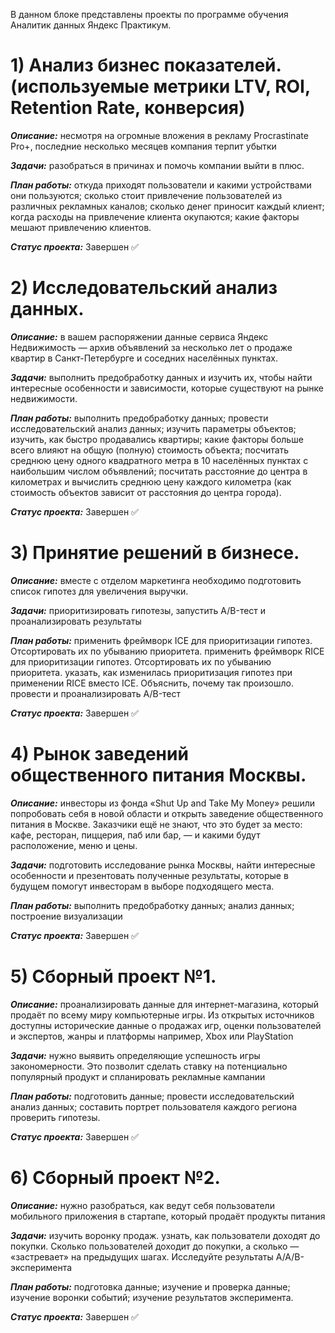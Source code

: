 В данном блоке представлены проекты по программе обучения Аналитик данных Яндекс Практикум.
# **1) Анализ бизнес показателей.** (используемые метрики LTV, ROI, Retention Rate, конверсия)
   ***Описание:***
     несмотря на огромные вложения в рекламу Procrastinate Pro+, последние несколько месяцев компания терпит убытки    
     
   ***Задачи:***
     разобраться в причинах и помочь компании выйти в плюс.    
     
   ***План работы:***
     откуда приходят пользователи и какими устройствами они пользуются;
     сколько стоит привлечение пользователей из различных рекламных каналов;
     сколько денег приносит каждый клиент;
     когда расходы на привлечение клиента окупаются;
     какие факторы мешают привлечению клиентов.    

   ***Статус проекта:*** Завершен :white_check_mark:
   
 # **2) Исследовательский анализ данных.**
   ***Описание:***
     в вашем распоряжении данные сервиса Яндекс Недвижимость — архив объявлений за несколько лет о продаже квартир в Санкт-Петербурге и соседних населённых пунктах.   
     
   ***Задачи:***
     выполнить предобработку данных и изучить их, чтобы найти интересные особенности и зависимости, которые существуют на рынке недвижимости.    
     
   ***План работы:***
     выполнить предобработку данных;
     провести исследовательский анализ данных;
     изучить параметры объектов;
     изучить, как быстро продавались квартиры;
     какие факторы больше всего влияют на общую (полную) стоимость объекта;
     посчитать среднюю цену одного квадратного метра в 10 населённых пунктах с наибольшим числом объявлений;
     посчитать расстояние до центра в километрах и вычислить среднюю цену каждого километра (как стоимость объектов зависит от расстояния до центра города).
     
   ***Статус проекта:*** Завершен :white_check_mark:

 # **3) Принятие решений в бизнесе.**
   ***Описание:***
      вместе с отделом маркетинга необходимо подготовить список гипотез для увеличения выручки.    
      
   ***Задачи:***
      приоритизировать гипотезы, запустить A/B-тест и проанализировать результаты    
      
   ***План работы:***
     применить фреймворк ICE для приоритизации гипотез. Отсортировать их по убыванию приоритета.
     применить фреймворк RICE для приоритизации гипотез. Отсортировать их по убыванию приоритета.
     указать, как изменилась приоритизация гипотез при применении RICE вместо ICE. Объяснить, почему так произошло.
     провести и проанализировать A/B-тест

   ***Статус проекта:*** Завершен :white_check_mark:

 # **4) Рынок заведений общественного питания Москвы.**
   ***Описание:*** 
     инвесторы из фонда «Shut Up and Take My Money» решили попробовать себя в новой области и открыть заведение общественного питания в Москве.
     Заказчики ещё не знают, что это будет за место: кафе, ресторан, пиццерия, паб или бар, — и какими будут расположение, меню и цены.  
     
   ***Задачи:***
     подготовить исследование рынка Москвы, найти интересные особенности и презентовать полученные результаты, которые в будущем помогут инвесторам в выборе подходящего места.    
     
   ***План работы:***
     выполнить предобработку данных;
     анализ данных;
     построение визуализации

   ***Статус проекта:*** Завершен :white_check_mark:

 # **5) Сборный проект №1.**
   ***Описание:***
     проанализировать данные для интернет-магазина, который продаёт по всему миру компьютерные игры.
     Из открытых источников доступны исторические данные о продажах игр, оценки пользователей и экспертов, жанры и платформы например, Xbox или 
     PlayStation 
     
   ***Задачи:***
     нужно выявить определяющие успешность игры закономерности.
     Это позволит сделать ставку на потенциально популярный продукт и спланировать рекламные кампании    
     
   ***План работы:***
     подготовить данные;
     провести исследовательский анализ данных;
     составить портрет пользователя каждого региона
     проверить гипотезы.

 ***Статус проекта:*** Завершен :white_check_mark: 

 # **6) Сборный проект №2.**
   ***Описание:***
     нужно разобраться, как ведут себя пользователи мобильного приложения в стартапе, который продаёт продукты питания    
     
   ***Задачи:***
     изучить воронку продаж.
     узнать, как пользователи доходят до покупки. Сколько пользователей доходит до покупки, а сколько — «застревает» на предыдущих шагах.
     Исследуйте результаты A/A/B-эксперимента    
     
   ***План работы:***
     подготовка данные;
     изучение и проверка данные;
     изучение воронки событий;
     изучение результатов эксперимента.

   ***Статус проекта:*** Завершен :white_check_mark:



